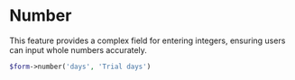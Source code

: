 # Number

This feature provides a complex field for entering integers, ensuring users can input whole numbers accurately.
```php
$form->number('days', 'Trial days')
```
